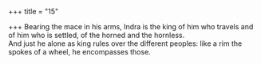 +++
title = "15"

+++
Bearing the mace in his arms, Indra is the king of him who travels and  of him who is settled, of the horned and the hornless.  
And just he alone as king rules over the different peoples: like a rim the  spokes of a wheel, he encompasses those.  